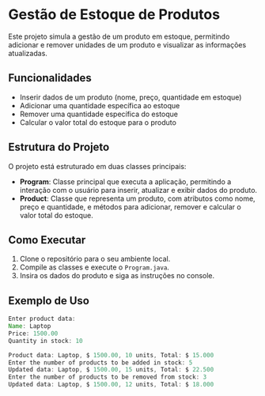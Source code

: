 # Gestão de Estoque de Produtos

Este projeto simula a gestão de um produto em estoque, permitindo adicionar e remover unidades de um produto e visualizar as informações atualizadas.

## Funcionalidades

- Inserir dados de um produto (nome, preço, quantidade em estoque)
- Adicionar uma quantidade específica ao estoque
- Remover uma quantidade específica do estoque
- Calcular o valor total do estoque para o produto

## Estrutura do Projeto

O projeto está estruturado em duas classes principais:

- **Program**: Classe principal que executa a aplicação, permitindo a interação com o usuário para inserir, atualizar e exibir dados do produto.
- **Product**: Classe que representa um produto, com atributos como nome, preço e quantidade, e métodos para adicionar, remover e calcular o valor total do estoque.

## Como Executar

1. Clone o repositório para o seu ambiente local.
2. Compile as classes e execute o `Program.java`.
3. Insira os dados do produto e siga as instruções no console.

## Exemplo de Uso

```java
Enter product data:
Name: Laptop
Price: 1500.00
Quantity in stock: 10

Product data: Laptop, $ 1500.00, 10 units, Total: $ 15.000
Enter the number of products to be added in stock: 5
Updated data: Laptop, $ 1500.00, 15 units, Total: $ 22.500
Enter the number of products to be removed from stock: 3
Updated data: Laptop, $ 1500.00, 12 units, Total: $ 18.000
